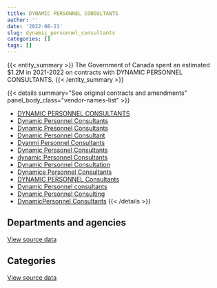 ```yaml
---
title: DYNAMIC PERSONNEL CONSULTANTS
author: ''
date: '2022-08-21'
slug: dynamic_personnel_consultants
categories: []
tags: []
---
```


<script src="/rmarkdown-libs/htmlwidgets/htmlwidgets.js"></script>
<link href="/rmarkdown-libs/datatables-css/datatables-crosstalk.css" rel="stylesheet" />
<script src="/rmarkdown-libs/datatables-binding/datatables.js"></script>
<script src="/rmarkdown-libs/jquery/jquery-3.6.0.min.js"></script>
<link href="/rmarkdown-libs/dt-core-bootstrap/css/dataTables.bootstrap.min.css" rel="stylesheet" />
<link href="/rmarkdown-libs/dt-core-bootstrap/css/dataTables.bootstrap.extra.css" rel="stylesheet" />
<script src="/rmarkdown-libs/dt-core-bootstrap/js/jquery.dataTables.min.js"></script>
<script src="/rmarkdown-libs/dt-core-bootstrap/js/dataTables.bootstrap.min.js"></script>
<link href="/rmarkdown-libs/crosstalk/css/crosstalk.min.css" rel="stylesheet" />
<script src="/rmarkdown-libs/crosstalk/js/crosstalk.min.js"></script>
<script src="/rmarkdown-libs/htmlwidgets/htmlwidgets.js"></script>
<link href="/rmarkdown-libs/datatables-css/datatables-crosstalk.css" rel="stylesheet" />
<script src="/rmarkdown-libs/datatables-binding/datatables.js"></script>
<script src="/rmarkdown-libs/jquery/jquery-3.6.0.min.js"></script>
<link href="/rmarkdown-libs/dt-core-bootstrap/css/dataTables.bootstrap.min.css" rel="stylesheet" />
<link href="/rmarkdown-libs/dt-core-bootstrap/css/dataTables.bootstrap.extra.css" rel="stylesheet" />
<script src="/rmarkdown-libs/dt-core-bootstrap/js/jquery.dataTables.min.js"></script>
<script src="/rmarkdown-libs/dt-core-bootstrap/js/dataTables.bootstrap.min.js"></script>
<link href="/rmarkdown-libs/crosstalk/css/crosstalk.min.css" rel="stylesheet" />
<script src="/rmarkdown-libs/crosstalk/js/crosstalk.min.js"></script>

{{< entity_summary >}}
The Government of Canada spent an estimated \$1.2M in 2021-2022 on contracts with DYNAMIC PERSONNEL CONSULTANTS.
{{< /entity_summary >}}

{{< details summary="See original contracts and amendments" panel_body_class="vendor-names-list" >}}
- [DYNAMIC PERSONNEL CONSULTANTS](https://search.open.canada.ca/en/ct/?sort=contract_value_f%20desc&page=1&search_text=%22DYNAMIC%20PERSONNEL%20CONSULTANTS%22)
- [Dynamic Personnel Consultants](https://search.open.canada.ca/en/ct/?sort=contract_value_f%20desc&page=1&search_text=%22Dynamic%20Personnel%20Consultants%22)
- [Dynamic Presonnel Consultants](https://search.open.canada.ca/en/ct/?sort=contract_value_f%20desc&page=1&search_text=%22Dynamic%20Presonnel%20Consultants%22)
- [Dynamic Personnel Consultant](https://search.open.canada.ca/en/ct/?sort=contract_value_f%20desc&page=1&search_text=%22Dynamic%20Personnel%20Consultant%22)
- [Dyanmi Personnel Consultants](https://search.open.canada.ca/en/ct/?sort=contract_value_f%20desc&page=1&search_text=%22Dyanmi%20Personnel%20Consultants%22)
- [Dynamic Perssonel Consultants](https://search.open.canada.ca/en/ct/?sort=contract_value_f%20desc&page=1&search_text=%22Dynamic%20Perssonel%20Consultants%22)
- [dynamic Personnel Consultants](https://search.open.canada.ca/en/ct/?sort=contract_value_f%20desc&page=1&search_text=%22dynamic%20Personnel%20Consultants%22)
- [Dynamic Personnel Consultation](https://search.open.canada.ca/en/ct/?sort=contract_value_f%20desc&page=1&search_text=%22Dynamic%20Personnel%20Consultation%22)
- [Dynamice Personnel Consultants](https://search.open.canada.ca/en/ct/?sort=contract_value_f%20desc&page=1&search_text=%22Dynamice%20Personnel%20Consultants%22)
- [DYNAMIC PERSONNEL Consultants](https://search.open.canada.ca/en/ct/?sort=contract_value_f%20desc&page=1&search_text=%22DYNAMIC%20PERSONNEL%20Consultants%22)
- [Dynamic Personnel consultants](https://search.open.canada.ca/en/ct/?sort=contract_value_f%20desc&page=1&search_text=%22Dynamic%20Personnel%20consultants%22)
- [Dynamic Personnel Consulting](https://search.open.canada.ca/en/ct/?sort=contract_value_f%20desc&page=1&search_text=%22Dynamic%20Personnel%20Consulting%22)
- [DynamicPersonnel Consultants](https://search.open.canada.ca/en/ct/?sort=contract_value_f%20desc&page=1&search_text=%22DynamicPersonnel%20Consultants%22)
{{< /details >}}

## Departments and agencies

<div id="htmlwidget-1" style="width:100%;height:auto;" class="datatables html-widget"></div>
<script type="application/json" data-for="htmlwidget-1">{"x":{"style":"bootstrap","filter":"none","vertical":false,"data":[["<a href=\"/departments/atssc-scdata/\">Administrative Tribunals Support Service of Canada<\/a>","<a href=\"/departments/cbsa-asfc/\">Canada Border Services Agency<\/a>","<a href=\"/departments/cfia-acia/\">Canadian Food Inspection Agency<\/a>","<a href=\"/departments/cic/\">Immigration, Refugees and Citizenship Canada<\/a>","<a href=\"/departments/cra-arc/\">Canada Revenue Agency<\/a>","<a href=\"/departments/csc-scc/\">Correctional Service of Canada<\/a>","<a href=\"/departments/csps-efpc/\">Canada School of Public Service<\/a>","<a href=\"/departments/cta-otc/\">Canadian Transportation Agency<\/a>","<a href=\"/departments/dfatd-maecd/\">Global Affairs Canada<\/a>","<a href=\"/departments/dfo-mpo/\">Fisheries and Oceans Canada<\/a>","<a href=\"/departments/dnd-mdn/\">National Defence<\/a>","<a href=\"/departments/ec/\">Environment and Climate Change Canada<\/a>","<a href=\"/departments/esdc-edsc/\">Employment and Social Development Canada<\/a>","<a href=\"/departments/hc-sc/\">Health Canada<\/a>","<a href=\"/departments/iaac-aeic/\">Impact Assessment Agency of Canada<\/a>","<a href=\"/departments/ic/\">Innovation, Science and Economic Development Canada<\/a>","<a href=\"/departments/infc/\">Infrastructure Canada<\/a>","<a href=\"/departments/isc-sac/\">Indigenous Services Canada<\/a>","<a href=\"/departments/jus/\">Department of Justice Canada<\/a>","<a href=\"/departments/nrc-cnrc/\">National Research Council Canada<\/a>","<a href=\"/departments/nrcan-rncan/\">Natural Resources Canada<\/a>","<a href=\"/departments/nserc-crsng/\">Natural Sciences and Engineering Research Council of Canada<\/a>","<a href=\"/departments/oic-ci/\">Office of the Information Commissioner of Canada<\/a>","<a href=\"/departments/osgg-bsgg/\">Office of the Secretary to the Governor General<\/a>","<a href=\"/departments/pch/\">Canadian Heritage<\/a>","<a href=\"/departments/pco-bcp/\">Privy Council Office<\/a>","<a href=\"/departments/phac-aspc/\">Public Health Agency of Canada<\/a>","<a href=\"/departments/ppsc-sppc/\">Public Prosecution Service of Canada<\/a>"],[86082.9,null,42347.89,82783.8,26189.25,228756.09,81359.88,17143.74,89518.34,90600.78,822158.53,449549.58,83588.21,450412.1,null,345799.11,61345.01,46962.95,13539.15,55901.01,104107.6,33666.67,273217.47,2791.83,44532.82,69542.91,93176.53,null],[null,39154.5,null,90296.01,null,83270.61,null,17190.71,177989.79,68855.9,890136.2,12592.5,150234.23,508491.94,null,311553.99,40236.67,null,10581.04,77319.76,56852.58,null,null,null,48653.77,180202.42,74332.93,null],[null,null,null,23343.57,null,null,null,17143.74,71914.11,null,529061.55,10929.11,73116.62,25328.28,14051.77,47963.78,null,null,null,null,10365.07,null,null,null,8484.14,null,null,null],[null,null,null,15619.27,null,null,null,null,76795.16,null,715786.53,null,4184.38,60390.46,60458.17,69358.51,94239.18,null,null,null,35181.39,null,null,null,6469.15,null,12668.36,59671.23]],"container":"<table class=\"table table-striped table-hover row-border order-column display\">\n  <thead>\n    <tr>\n      <th>Department<\/th>\n      <th>2018-2019<\/th>\n      <th>2019-2020<\/th>\n      <th>2020-2021<\/th>\n      <th>2021-2022<\/th>\n    <\/tr>\n  <\/thead>\n<\/table>","options":{"order":[[4,"desc"]],"pageLength":10,"autoWidth":true,"columnDefs":[{"targets":1,"render":"function(data, type, row, meta) {\n    return type !== 'display' ? data : DTWidget.formatCurrency(data, \"$\", 2, 3, \",\", \".\", true, null);\n  }"},{"targets":2,"render":"function(data, type, row, meta) {\n    return type !== 'display' ? data : DTWidget.formatCurrency(data, \"$\", 2, 3, \",\", \".\", true, null);\n  }"},{"targets":3,"render":"function(data, type, row, meta) {\n    return type !== 'display' ? data : DTWidget.formatCurrency(data, \"$\", 2, 3, \",\", \".\", true, null);\n  }"},{"targets":4,"render":"function(data, type, row, meta) {\n    return type !== 'display' ? data : DTWidget.formatCurrency(data, \"$\", 2, 3, \",\", \".\", true, null);\n  }"},{"width":"16%","targets":[1,2,3,4]},{"className":"dt-right","targets":[1,2,3,4]}],"orderClasses":false}},"evals":["options.columnDefs.0.render","options.columnDefs.1.render","options.columnDefs.2.render","options.columnDefs.3.render"],"jsHooks":[]}</script>
<p class="text-right">
<a href="https://github.com/GoC-Spending/contracts-data/tree/main/data/out/vendors/dynamic_personnel_consultants/summary_by_fiscal_year_by_department.csv" class="source-data-link btn btn-link">View source data</a>
</p>

## Categories

<div id="htmlwidget-2" style="width:100%;height:auto;" class="datatables html-widget"></div>
<script type="application/json" data-for="htmlwidget-2">{"x":{"style":"bootstrap","filter":"none","vertical":false,"data":[["<a href=\"/categories/10_office_management/\">Office management<\/a>","<a href=\"/categories/2_professional_services/\">Professional services<\/a>","<a href=\"/categories/3_information_technology/\">Information technology<\/a>","<a href=\"/categories/9_human_capital/\">Human capital<\/a>"],[4407.29,2986033.18,82783.8,621849.86],[39343.16,2661643.27,105626.01,31333.11],[1827.41,798865.74,31008.57,null],[null,1210821.82,null,null]],"container":"<table class=\"table table-striped table-hover row-border order-column display\">\n  <thead>\n    <tr>\n      <th>Category<\/th>\n      <th>2018-2019<\/th>\n      <th>2019-2020<\/th>\n      <th>2020-2021<\/th>\n      <th>2021-2022<\/th>\n    <\/tr>\n  <\/thead>\n<\/table>","options":{"order":[[4,"desc"]],"dom":"t","pageLength":30,"autoWidth":true,"columnDefs":[{"targets":1,"render":"function(data, type, row, meta) {\n    return type !== 'display' ? data : DTWidget.formatCurrency(data, \"$\", 2, 3, \",\", \".\", true, null);\n  }"},{"targets":2,"render":"function(data, type, row, meta) {\n    return type !== 'display' ? data : DTWidget.formatCurrency(data, \"$\", 2, 3, \",\", \".\", true, null);\n  }"},{"targets":3,"render":"function(data, type, row, meta) {\n    return type !== 'display' ? data : DTWidget.formatCurrency(data, \"$\", 2, 3, \",\", \".\", true, null);\n  }"},{"targets":4,"render":"function(data, type, row, meta) {\n    return type !== 'display' ? data : DTWidget.formatCurrency(data, \"$\", 2, 3, \",\", \".\", true, null);\n  }"},{"width":"16%","targets":[1,2,3,4]},{"className":"dt-right","targets":[1,2,3,4]}],"orderClasses":false,"lengthMenu":[10,25,30,50,100]}},"evals":["options.columnDefs.0.render","options.columnDefs.1.render","options.columnDefs.2.render","options.columnDefs.3.render"],"jsHooks":[]}</script>
<p class="text-right">
<a href="https://github.com/GoC-Spending/contracts-data/tree/main/data/out/vendors/dynamic_personnel_consultants/summary_by_fiscal_year_by_category.csv" class="source-data-link btn btn-link">View source data</a>
</p>
